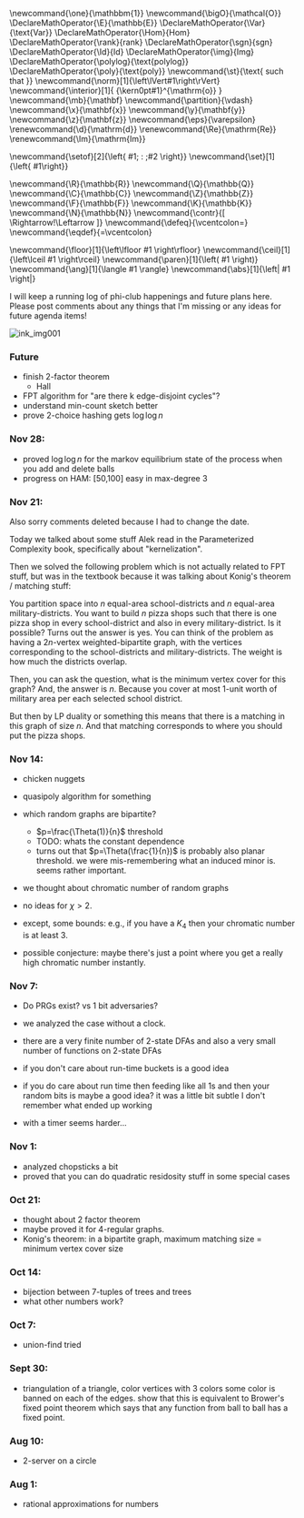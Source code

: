 \newcommand{\one}{\mathbbm{1}}
\newcommand{\bigO}{\mathcal{O}}
\DeclareMathOperator{\E}{\mathbb{E}}
\DeclareMathOperator{\Var}{\text{Var}}
\DeclareMathOperator{\Hom}{Hom}
\DeclareMathOperator{\rank}{rank}
\DeclareMathOperator{\sgn}{sgn}
\DeclareMathOperator{\Id}{Id}
\DeclareMathOperator{\img}{Img}
\DeclareMathOperator{\polylog}{\text{polylog}}
\DeclareMathOperator{\poly}{\text{poly}}
\newcommand{\st}{\text{ such that }}
\newcommand{\norm}[1]{\left\lVert#1\right\rVert}
\newcommand{\interior}[1]{ {\kern0pt#1}^{\mathrm{o}} }
\newcommand{\mb}{\mathbf}
\newcommand{\partition}{\vdash}
\newcommand{\x}{\mathbf{x}}
\newcommand{\y}{\mathbf{y}}
\newcommand{\z}{\mathbf{z}}
\newcommand{\eps}{\varepsilon}
\renewcommand{\d}{\mathrm{d}}
\renewcommand{\Re}{\mathrm{Re}}
\renewcommand{\Im}{\mathrm{Im}}

\newcommand{\setof}[2]{\left\{ #1\; : \;#2 \right\}}
\newcommand{\set}[1]{\left\{ #1\right\}}

\newcommand{\R}{\mathbb{R}}
\newcommand{\Q}{\mathbb{Q}}
\newcommand{\C}{\mathbb{C}}
\newcommand{\Z}{\mathbb{Z}}
\newcommand{\F}{\mathbb{F}}
\newcommand{\K}{\mathbb{K}}
\newcommand{\N}{\mathbb{N}}
\newcommand{\contr}{\[ \Rightarrow\!\Leftarrow \]}
\newcommand{\defeq}{\vcentcolon=}
\newcommand{\eqdef}{=\vcentcolon}

\newcommand{\floor}[1]{\left\lfloor #1 \right\rfloor}
\newcommand{\ceil}[1]{\left\lceil #1 \right\rceil}
\newcommand{\paren}[1]{\left( #1 \right)}
\newcommand{\ang}[1]{\langle #1 \rangle}
\newcommand{\abs}[1]{\left| #1 \right|}


I will keep a running log of phi-club happenings
and future plans here. Please post comments about any things that
I'm missing or any ideas for future agenda items!

![ink_img001](src/images/ink_img001.png)

### Future

- finish 2-factor theorem
  - Hall
- FPT algorithm for "are there k edge-disjoint cycles"?
- understand min-count sketch better
- prove 2-choice hashing gets $\log\log n$

### Nov 28: 
- proved $\log \log n$ for the markov equilibrium state of the
process when you add and delete balls
- progress on HAM: [50,100] easy in max-degree 3

### Nov 21:

Also sorry comments deleted because I had to change the date. 

Today we talked about some stuff Alek read in the Parameterized
Complexity book, specifically about "kernelization". 

Then we solved the following problem which is not actually
related to FPT stuff, but was in the textbook because it was
talking about Konig's theorem / matching stuff:

You partition space into $n$ equal-area school-districts and $n$
equal-area military-districts. You want to build $n$ pizza shops
such that there is one pizza shop in every school-district and
also in every military-district. 
Is it possible?
Turns out the answer is yes. 
You can think of the problem as having a $2n$-vertex
weighted-bipartite graph, with the vertices corresponding to the
school-districts and military-districts. 
The weight is how much the districts overlap. 

Then, you can ask the question, what is the minimum vertex cover
for this graph?
And, the answer is $n$. Because you cover at most $1$-unit worth
of military area per each selected school district. 

But then by LP duality or something this means that there is a
matching in this graph of size $n$.
And that matching corresponds to where you should put the pizza
shops.

### Nov 14:

- chicken nuggets
- quasipoly algorithm for something

- which random graphs are bipartite?
  - $p=\frac{\Theta(1)}{n}$  threshold
  - TODO: whats the constant dependence
  - turns out that $p=\Theta(\frac{1}{n})$ is probably also
      planar threshold. we were mis-remembering what an
      induced minor is. seems rather important.

- we thought about chromatic number of random graphs 
- no ideas for $\chi>2$.
- except, some bounds: e.g., if you have a $K_4$ then your
    chromatic number is at least $3$.
- possible conjecture: maybe there's just a point where you get a
    really high chromatic number instantly.

### Nov 7:

- Do PRGs exist? vs 1 bit adversaries?

- we analyzed the case without a clock. 
- there are a very finite number of 2-state DFAs and also a very
    small number of functions on 2-state DFAs
- if you don't care about run-time buckets is a good idea
- if you do care about run time then feeding like all 1s and then
    your random bits is maybe a good idea? it was a little bit
    subtle I don't remember what ended up working
- with a timer seems harder...

### Nov 1:

- analyzed chopsticks a bit
- proved that you can do quadratic residosity stuff in some
    special cases

### Oct 21:

- thought about 2 factor theorem
- maybe proved it for $4$-regular graphs.
- Konig's theorem: in a bipartite graph, maximum matching size = minimum vertex cover size 

### Oct 14:

- bijection between 7-tuples of trees and trees
- what other numbers work?

### Oct 7: 

- union-find tried 

### Sept 30: 

- triangulation of a triangle, color vertices with 3 colors some color is banned on each of the edges. show that this is equivalent to Brower's fixed point theorem which says that any function from ball to ball has a fixed point. 

### Aug 10:

- 2-server on a circle

### Aug 1: 

- rational approximations for numbers

